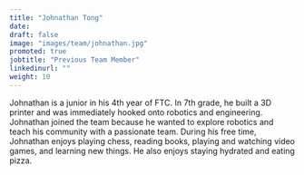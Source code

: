 ```yaml
---
title: "Johnathan Tong"
date:
draft: false
image: "images/team/johnathan.jpg"
promoted: true
jobtitle: "Previous Team Member"
linkedinurl: ""
weight: 10
---
```


Johnathan is a junior in his 4th year of FTC. In 7th grade, he built a 3D printer and was immediately hooked onto robotics and engineering. Johnathan joined the team because he wanted to explore robotics and teach his community with a passionate team. During his free time, Johnathan enjoys playing chess, reading books, playing and watching video games, and learning new things. He also enjoys staying hydrated and eating pizza.



